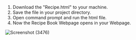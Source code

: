1. Download the "Recipe.html" to your machine.
2. Save the file in your project directory.
3. Open command prompt and run the html file.
4. Now the Recipe Book Webpage opens in your Webpage.

![Screenshot (3476)](https://github.com/user-attachments/assets/256f709d-b816-4c2f-9e48-b8bfa1e21691)

